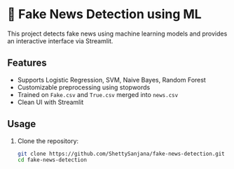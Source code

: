 # 📰 Fake News Detection using ML

This project detects fake news using machine learning models and provides an interactive interface via Streamlit.

## Features

- Supports Logistic Regression, SVM, Naive Bayes, Random Forest
- Customizable preprocessing using stopwords
- Trained on `Fake.csv` and `True.csv` merged into `news.csv`
- Clean UI with Streamlit

## Usage

1. Clone the repository:
   ```bash
   git clone https://github.com/ShettySanjana/fake-news-detection.git
   cd fake-news-detection
